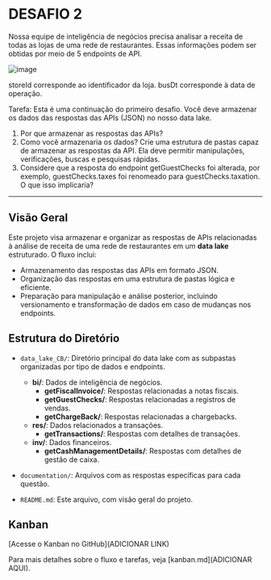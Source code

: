 # DESAFIO 2

Nossa equipe de inteligência de negócios precisa analisar a receita de todas as lojas de uma rede de restaurantes. Essas informações podem ser obtidas por meio de 5 endpoints de API.

![image](https://github.com/user-attachments/assets/ad745081-0110-4f8a-a6e0-da67ac5bcb75)

storeId corresponde ao identificador da loja.
busDt corresponde à data de operação.

Tarefa: Esta é uma continuação do primeiro desafio. Você deve armazenar os dados das respostas das APIs (JSON) no nosso data lake.

1. Por que armazenar as respostas das APIs?
2. Como você armazenaria os dados? Crie uma estrutura de pastas capaz de armazenar as respostas da API. Ela deve permitir manipulações, verificações,
buscas e pesquisas rápidas.
3. Considere que a resposta do endpoint getGuestChecks foi alterada, por exemplo, guestChecks.taxes foi renomeado para guestChecks.taxation. O que isso
implicaria?

---
## Visão Geral
Este projeto visa armazenar e organizar as respostas de APIs relacionadas à análise de receita de uma rede de restaurantes em um **data lake** estruturado. O fluxo inclui:
- Armazenamento das respostas das APIs em formato JSON.
- Organização das respostas em uma estrutura de pastas lógica e eficiente.
- Preparação para manipulação e análise posterior, incluindo versionamento e transformação de dados em caso de mudanças nos endpoints.

## Estrutura do Diretório
- `data_lake_CB/`: Diretório principal do data lake com as subpastas organizadas por tipo de dados e endpoints.
  - **bi/**: Dados de inteligência de negócios.
    - **getFiscalInvoice/**: Respostas relacionadas a notas fiscais.
    - **getGuestChecks/**: Respostas relacionadas a registros de vendas.
    - **getChargeBack/**: Respostas relacionadas a chargebacks.
  - **res/**: Dados relacionados a transações.
    - **getTransactions/**: Respostas com detalhes de transações.
  - **inv/**: Dados financeiros.
    - **getCashManagementDetails/**: Respostas com detalhes de gestão de caixa.
      
- `documentation/`: Arquivos com as respostas específicas para cada questão.
- `README.md`: Este arquivo, com visão geral do projeto.

## Kanban
[Acesse o Kanban no GitHub](ADICIONAR LINK)

Para mais detalhes sobre o fluxo e tarefas, veja [kanban.md](ADICIONAR AQUI).
